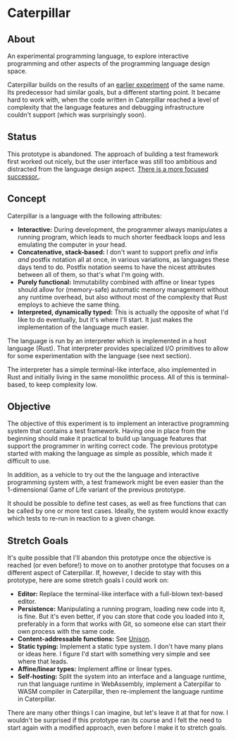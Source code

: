 # Caterpillar

## About

An experimental programming language, to explore interactive programming and other aspects of the programming language design space.

Caterpillar builds on the results of an [earlier experiment](../cp1/) of the same name. Its predecessor had similar goals, but a different starting point. It became hard to work with, when the code written in Caterpillar reached a level of complexity that the language features and debugging infrastructure couldn't support (which was surprisingly soon).


## Status

This prototype is abandoned. The approach of building a test framework first worked out nicely, but the user interface was still too ambitious and distracted from the language design aspect. [There is a more focused successor.](../../cp3/).


## Concept

Caterpillar is a language with the following attributes:

- **Interactive:** During development, the programmer always manipulates a running program, which leads to much shorter feedback loops and less emulating the computer in your head.
- **Concatenative, stack-based:** I don't want to support prefix *and* infix *and* postfix notation all at once, in various variations, as languages these days tend to do. Postfix notation seems to have the nicest attributes between all of them, so that's what I'm going with.
- **Purely functional:** Immutability combined with affine or linear types should allow for (memory-safe) automatic memory management without any runtime overhead, but also without most of the complexity that Rust employs to achieve the same thing.
- **Interpreted, dynamically typed:** This is actually the opposite of what I'd like to do eventually, but it's where I'll start. It just makes the implementation of the language much easier.

The language is run by an interpreter which is implemented in a host language (Rust). That interpreter provides specialized I/O primitives to allow for some experimentation with the language (see next section).

The interpreter has a simple terminal-like interface, also implemented in Rust and initially living in the same monolithic process. All of this is terminal-based, to keep complexity low.


## Objective

The objective of this experiment is to implement an interactive programming system that contains a test framework. Having one in place from the beginning should make it practical to build up language features that support the programmer in writing correct code. The previous prototype started with making the language as simple as possible, which made it difficult to use.

In addition, as a vehicle to try out the the language and interactive programming system with, a test framework might be even easier than the 1-dimensional Game of Life variant of the previous prototype.

It should be possible to define test cases, as well as free functions that can be called by one or more test cases. Ideally, the system would know exactly which tests to re-run in reaction to a given change.


## Stretch Goals

It's quite possible that I'll abandon this prototype once the objective is reached (or even before!) to move on to another prototype that focuses on a different aspect of Caterpillar. If, however, I decide to stay with this prototype, here are some stretch goals I could work on:

- **Editor:** Replace the terminal-like interface with a full-blown text-based editor.
- **Persistence:** Manipulating a running program, loading new code into it, is fine. But it's even better, if you can store that code you loaded into it, preferably in a form that works with Git, so someone else can start their own process with the same code.
- **Content-addressable functions:** See [Unison](https://www.unison-lang.org/learn/the-big-idea/).
- **Static typing:** Implement a static type system. I don't have many plans or ideas here. I figure I'd start with something very simple and see where that leads.
- **Affine/linear types:** Implement affine or linear types.
- **Self-hosting:** Split the system into an interface and a language runtime, run that language runtime in WebAssembly, implement a Caterpillar to WASM compiler in Caterpillar, then re-implement the language runtime in Caterpillar.

There are many other things I can imagine, but let's leave it at that for now. I wouldn't be surprised if this prototype ran its course and I felt the need to start again with a modified approach, even before I make it to stretch goals.

